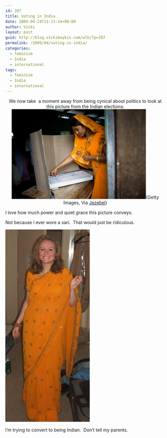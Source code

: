 ```yaml
---
id: 287
title: Voting in India
date: 2009-04-24T11:11:14+00:00
author: Vicki
layout: post
guid: http://blog.vickiboykis.com/wlb/?p=287
permalink: /2009/04/voting-in-india/
categories:
  - feminism
  - India
  - international
tags:
  - feminism
  - India
  - international
---
```

<p style="text-align: center;">
  We now take  a moment away from being cynical about politics to look at this picture from the Indian elections: <a href="https://raw.githubusercontent.com/veekaybee/wlb/gh-pages/assets/images/2009/04/voting.jpg"><img class="aligncenter size-full wp-image-288" title="voting" src="https://raw.githubusercontent.com/veekaybee/wlb/gh-pages/assets/images/2009/04/voting.jpg" alt="voting" width="423" height="282" /></a>(Getty Images, Via <a href="http://arm.in/2rq">Jezebel</a>)
</p>

<p style="text-align: left;">
  I love how much power and quiet grace this picture conveys.
</p>

<p style="text-align: left;">
  Not because I ever wore a sari.  That would just be ridiculous.
</p>

<p style="text-align: left;">
  <a href="https://raw.githubusercontent.com/veekaybee/wlb/gh-pages/assets/images/2009/04/n9301935_44016399_7085.jpg"><img class="aligncenter size-full wp-image-292" title="n9301935_44016399_7085" src="https://raw.githubusercontent.com/veekaybee/wlb/gh-pages/assets/images/2009/04/n9301935_44016399_7085.jpg" alt="n9301935_44016399_7085" width="266" height="604" /></a>
</p>

<p style="text-align: left;">
  I&#8217;m trying to convert to being Indian.  Don&#8217;t tell my parents.
</p>